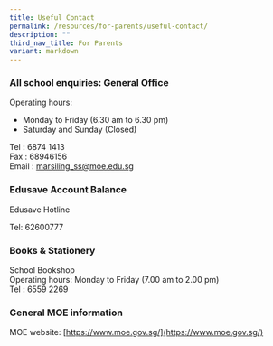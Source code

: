 ```yaml
---
title: Useful Contact
permalink: /resources/for-parents/useful-contact/
description: ""
third_nav_title: For Parents
variant: markdown
---
```

### All school enquiries: General Office

Operating hours:

*   Monday to Friday (6.30 am to 6.30 pm)
*   Saturday and Sunday (Closed)

Tel : 6874 1413  
Fax : 68946156  
Email : marsiling_ss@moe.edu.sg

### Edusave Account Balance

Edusave Hotline

Tel: 62600777

### Books & Stationery

School Bookshop  
Operating hours: Monday to Friday (7.00 am to 2.00 pm)  
Tel : 6559 2269

### General MOE information

MOE website: [https://www.moe.gov.sg/](https://www.moe.gov.sg/)

